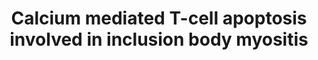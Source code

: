 ---
annotations:
- id: DOID:3429
  parent: null
  type: Disease Ontology
  value: inclusion body myositis
authors:
- TheodorosZarotiadis
- Eweitz
- Fehrhart
description: Inclusion body myositis is a late onset disease of the muscles. It shares
  both degenerative and autoimmune features, as well as genetic factors, and also
  is resistant to classical treatments of immunosuppressive drugs. This pathway is
  based on Figure 3 of Johari M. et al. 2021.
last-edited: 2021-12-02
organisms:
- Homo sapiens
redirect_from:
- /index.php/Pathway:WP5142
- /instance/WP5142
revision: null
schema-jsonld:
- '@context': https://schema.org/
  '@id': https://wikipathways.github.io/pathways/WP5142.html
  '@type': Dataset
  creator:
    '@type': Organization
    name: WikiPathways
  description: Inclusion body myositis is a late onset disease of the muscles. It
    shares both degenerative and autoimmune features, as well as genetic factors,
    and also is resistant to classical treatments of immunosuppressive drugs. This
    pathway is based on Figure 3 of Johari M. et al. 2021.
  keywords:
  - ''
  - ATP2A1
  - Apoptosis
  - Binding
  - CABIN1
  - CALM1
  - CAPN2
  - CRAC
  - Ca2+
  - Catalysis
  - Cellular location change
  - Conversion
  - DAG
  - EP300
  - HDAC1
  - HDAC2
  - IP3
  - ITPRIP
  - Inhibition
  - LCK
  - Legend
  - MEF2D
  - MHC class I/CD8A
  - MHC class I/CD8B
  - MHC class II/CD4
  - NFATC2
  - NR4A1
  - PIP2
  - PKC
  - PLCG1
  - PPP3CA
  - PPP3CB
  - PPP3CC
  - Phosphorylation state
  - Stimulation/Activasion
  - TCR
  - ZAP70
  license: CC0
  name: Calcium mediated T-cell apoptosis involved in inclusion body myositis
seo: CreativeWork
title: Calcium mediated T-cell apoptosis involved in inclusion body myositis
wpid: WP5142
---